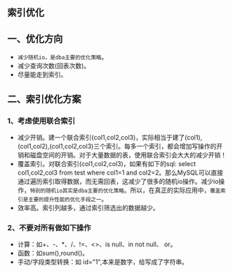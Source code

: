 ## 索引优化
## 一、优化方向
* `减少随机io，是dba主要的优化策略`。
* 减少查询次数(回表次数)。
* 尽量能走到索引。


## 二、索引优化方案
### 1、考虑使用联合索引
* 减少开销。建一个联合索引(col1,col2,col3)，实际相当于建了(col1),(col1,col2),(col1,col2,col3)三个索引。每多一个索引，都会增加写操作的开销和磁盘空间的开销。对于大量数据的表，使用联合索引会大大的减少开销！
* 覆盖索引。对联合索引(col1,col2,col3)，如果有如下的sql: select col1,col2,col3 from test where col1=1 and col2=2。那么MySQL可以直接通过遍历索引取得数据，而无需回表，这减少了很多的随机io操作。减少io操作，`特别的随机io其实是dba主要的优化策略`。所以，在真正的实际应用中，`覆盖索引是主要的提升性能的优化手段之一`。
* 效率高。索引列越多，通过索引筛选出的数据越少。

### 2、不要对所有做如下操作
* 计算：如+、-、*、/、!=、<>、is null、in not null、 or。
* 函数：如sum(),round()。
* 手动/字段类型转换：如 id="1",本来是数字，给写成了字符串。


